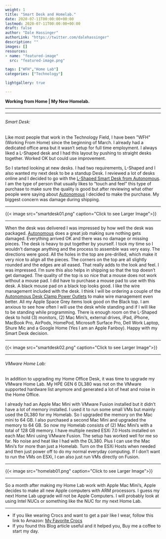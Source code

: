 ```yaml
---
weight: 1
title: "Smart Desk and Homelab."
date: 2020-07-11T00:00:00+00:00
lastmod: 2020-07-11T00:00:00+00:00
draft: false
author: "Dale Hassinger"
authorLink: "https://twitter.com/dalehassinger"
description: ""
images: []
resources:
- name: "featured-image"
  src: "featured-image.png"

tags: ["WFH","Home Lab"]
categories: ["Technology"]

lightgallery: true

---
```


**Working from Home | My New Homelab.**

---

<!--more-->

---

###### Smart Desk:

Like most people that work in the Technology Field, I have been "WFH" (Working From Home) since the beginning of March. I already had a dedicated office area but it wasn’t setup for full time employment. I always liked a L-Shaped desk and I had this layout by pushing to straight desks together. Worked OK but could use improvement.

So I started looking at new desks.  I had two requirements, L-Shaped and I also wanted my next desk to be a standup Desk. I reviewed a lot of desks online and I decided to go with the [L-Shaped Smart Desk from Autonomous](https://www.autonomous.ai/standing-desks/l-shaped-smartdesk). I am the type of person that usually likes to “touch and feel” this type of purchase to make sure the quality is good but after reviewing what other people were saying about [Autonomous](https://www.autonomous.ai) I decided to make the purchase. My biggest concern was damage during shipping.

---

{{< image src="smartdesk01.png" caption="Click to see Larger Image">}}  

---

When the desk was delivered I was impressed by how well the desk was packaged.  [Autonomous](https://www.autonomous.ai) does a great job making sure nothing gets damaged.  Everything arrived OK and there was no damage or missing pieces. The desk is heavy to put together by yourself.  I took my time so I wouldn’t damage anything and the process to assemble was very easy.  The directions were good. All the holes in the top are pre-drilled, which make it very nice to align all the pieces. The corners on the top are all slightly rounded and the edges are all eased.  That really adds to the look and feel.  I was impressed. I’m sure this also helps in shipping so that the top doesn’t get damaged. The quality of the top is so nice that a mouse does not work without a mouse pad.  I did have to purchase a mouse pad to use with this desk. A black mouse pad on a black top looks good.  I like the wire management included with the desk. I think I will be ordering a couple of the [Autonomous Desk Clamp Power Outlets](https://www.autonomous.ai/office-accessories/power-outlet) to make wire management even better. All my Apple Space Grey items look good on the Black top. I am anxious to see how often I will use the desk while standing and if I will like to be standing while programming. There is enough room on the L-Shaped desk to hold (3) monitors, (2) Mac Mini’s, external drives, iPad, iPhone, MacBook Pro, AirPods, HomePod, Microsoft Surface Pro, Dell Work Laptop, Shure Mic and a Google Home (Yes I am an Apple Fanboy).  Happy with my Smart Desk decision.

---

{{< image src="smartdesk02.png" caption="Click to see Larger Image">}}  

---

###### VMware Home Lab:

In addition to upgrading my Home Office Desk, it was time to upgrade my VMware Home Lab. My HPE GEN 6 DL380 was not on the VMware supported hardware list anymore and generated a lot of heat and noise in the Home Office.  

I already had an Apple Mac Mini with VMware Fusion installed but it didn’t have a lot of memory installed.  I used it to run some small VMs but mainly used the DL380 for my Homelab. So I upgraded the memory on the Mac mini to 64 GB. I also purchased a second Mac Mini and upgraded the memory to 64 GB. So now my Homelab consists of (2) Mac Mini’s with a total of 128 GB memory.  I have multiple nested ESXi 7.0 Hosts installed on each Mac Mini using VMware Fusion. The setup has worked well for me so far.  No noise and heat like I had with the DL380. Plus I can use the Mac Mini’s for more than just a Homelab.  Turn on the ESXi Hosts when needed and then just power off to do my normal everyday computing. If I don’t want to run the VMs on ESXi, I can also just run VMs directly on Fusion.  

---

{{< image src="homelab01.png" caption="Click to see Larger Image">}}  

---

So a month after making my Home Lab work with Apple Mac Mini’s, Apple decides to make all new Apple computers with ARM processors. I guess my next Home Lab upgrade will not be Apple Computers. I will probably look at using Intel NUCs or something like the NUC for my next Home Lab.

---

* If you like wearing Crocs and want to get a pair like I wear, follow this link to Amazon:
<a target="_blank" href="https://www.amazon.com/dp/B001V7Z27W?psc=1&amp;ref=ppx_yo2ov_dt_b_product_details&_encoding=UTF8&tag=vcrocs-20&linkCode=ur2&linkId=fa4c787c9ab59a9b8a54b48c402b8517&camp=1789&creative=9325">My Favorite Crocs</a>  
* If you found this Blog article useful and it helped you, Buy me a coffee to start my day.  

<center>
<script type="text/javascript" src="https://cdnjs.buymeacoffee.com/1.0.0/button.prod.min.js" data-name="bmc-button" data-slug="dalehassinger" data-color="#FFDD00" data-emoji=""  data-font="Cookie" data-text="Buy me a coffee" data-outline-color="#000000" data-font-color="#000000" data-coffee-color="#ffffff" ></script>
</center>
